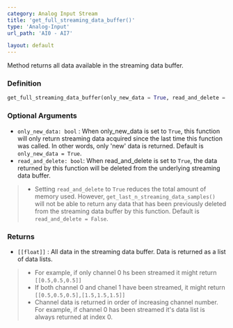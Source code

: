 ```yaml
---
category: Analog Input Stream
title: 'get_full_streaming_data_buffer()'
type: 'Analog-Input'
url_path: 'AI0 - AI7'

layout: default
---
```


Method returns all data available in the streaming data buffer.

### Definition 

```python
get_full_streaming_data_buffer(only_new_data = True, read_and_delete = False)
```

### Optional Arguments

* `only_new_data: bool` : When only_new_data is set to `True`, this function will only return streaming data acquired since the last time this function was called. In other words, only 'new' data is returned. Default is `only_new_data = True`. 
* `read_and_delete: bool`: When read_and_delete is set to `True`, the data returned by this function will be deleted from the underlying streaming data buffer.
> * Setting `read_and_delete` to `True` reduces the total amount of memory used. However, `get_last_n_streaming_data_samples()` will not be able to return any data that has been previously deleted from the streaming data buffer by this function. Default is `read_and_delete = False`.

### Returns

* `[[float]]` : All data in the streaming data buffer. Data is returned as a list of data lists.
> * For example, if only channel 0 hs been streamed it might return `[[0.5,0.5,0.5]]`
> * If both channel 0 and chanel 1 have been streamed, it might return `[[0.5,0.5,0.5],[1.5,1.5,1.5]]`
> * Channel data is returned in order of increasing channel number. For example, if channel 0 has been streamed it's data list is always returned at index 0. 